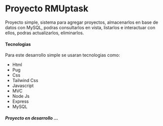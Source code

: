 # Proyecto RMUptask
Proyecto simple, sistema para agregar proyectos, almacenarlos en base de datos con MySQL, podras consultarlos en vista, listarlos e interactuar con ellos, podras actualizarlos, eliminarlos.

#### Tecnologias
Para este desarrollo simple se usaran tecnologias como:

- Html
- Pug
- Css
- Tailwind Css
- Javascript
- MVC
- Node Js
- Express
- MySQL

##### Proyecto en desarrollo ...
